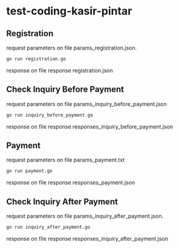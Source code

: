# test-coding-kasir-pintar

## Registration

request parameters on file params_registration.json.

```bash
go run registration.go
```

response on file response registration.json

##  Check Inquiry Before Payment

request parameters on file params_inquiry_before_payment.json

```bash
go run inquiry_before_payment.go
```

response on file response responses_inquiry_before_payment.json

## Payment

request parameters on file params_payment.txt

```bash
go run payment.go
```

response on file response responses_payment.json

## Check Inquiry After Payment

request parameters on file params_inquiry_after_payment.json.

```bash
go run inquiry_after_payment.go
```

response on file response responses_inquiry_after_payment.json
